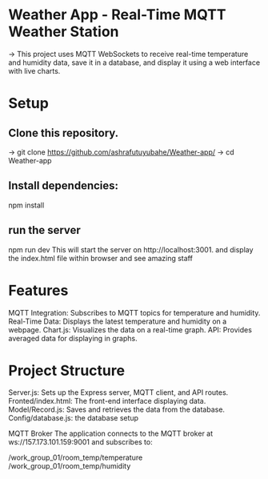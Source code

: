  # Weather App - Real-Time MQTT Weather Station
 -> This project uses MQTT WebSockets to receive real-time temperature and humidity data, save it in a database, and display it using a web interface with live charts.

 # Setup
 ## Clone this repository.
-> git clone https://github.com/ashrafutuyubahe/Weather-app/
-> cd Weather-app

## Install dependencies:


npm install
## run the server
npm run dev
This will start the server on http://localhost:3001.
and display the index.html file within browser and see  amazing staff

 # Features
 
MQTT Integration: Subscribes to MQTT topics for temperature and humidity.
Real-Time Data: Displays the latest temperature and humidity on a webpage.
Chart.js: Visualizes the data on a real-time graph.
API: Provides averaged data for displaying in graphs.


 # Project Structure
 
Server.js: Sets up the Express server, MQTT client, and API routes.
Fronted/index.html: The front-end interface displaying data.
Model/Record.js: Saves and retrieves the data from the database.
Config/database.js: the database setup

MQTT Broker
The application connects to the MQTT broker at ws://157.173.101.159:9001 and subscribes to:

/work_group_01/room_temp/temperature
/work_group_01/room_temp/humidity


